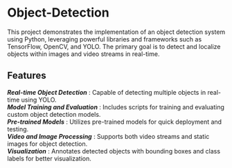 # Object-Detection

This project demonstrates the implementation of an object detection system using Python, leveraging powerful libraries and frameworks such as TensorFlow, OpenCV, and YOLO. The primary goal is to detect and localize objects within images and video streams in real-time.

## Features  
***Real-time Object Detection*** : Capable of detecting multiple objects in real-time using YOLO.  
***Model Training and Evaluation*** : Includes scripts for training and evaluating custom object detection models.  
***Pre-trained Models*** : Utilizes pre-trained models for quick deployment and testing.  
***Video and Image Processing*** : Supports both video streams and static images for object detection.  
***Visualization*** : Annotates detected objects with bounding boxes and class labels for better visualization.  